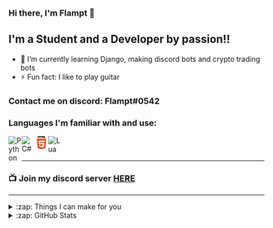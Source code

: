 ### Hi there, I'm Flampt 👋

## I'm a Student and a Developer by passion!!

- 🌱 I’m currently learning Django, making discord bots and crypto trading bots
- ⚡ Fun fact: I like to play guitar

### Contact me on discord: Flampt#0542

### Languages I'm familiar with and use:
<img align="left" alt="Python" width="26px" src="https://upload.wikimedia.org/wikipedia/commons/thumb/c/c3/Python-logo-notext.svg/2048px-Python-logo-notext.svg.png" />
<img align="left" alt="C#" width="26px" src="https://camo.githubusercontent.com/52045ed9d775b4ac9286e51c28b878edca6bb1750815b423c8d06c7976040ab7/68747470733a2f2f6d617274696e63686176657a2e6769746875622e696f2f4173736574732f4c6f676f732f6373686172702e737667" />
<img align="left" alt="HTML5" width="26px" src="https://raw.githubusercontent.com/github/explore/80688e429a7d4ef2fca1e82350fe8e3517d3494d/topics/html/html.png" />
<img align="left" alt="Lua" width="26px" src="https://upload.wikimedia.org/wikipedia/commons/thumb/c/cf/Lua-Logo.svg/1200px-Lua-Logo.svg.png" />
<br />
<br />

---

### 📺 Join my discord server [HERE](https://discord.gg/wEWsdEKeEw)

---

<details>
  <summary>:zap: Things I can make for you</summary>
  
<!--START_SECTION:activity-->
1. 🗣 Discord bots
2. 🗣 Crypto trading bots
3. OCR programs in python
<!--END_SECTION:activity-->

</details>

<details>
  <summary>:zap: GitHub Stats</summary>

  <img align="left" alt="Flampt's GitHub Stats" src="https://github-readme-stats.vercel.app/api?username=flamptx&show_icons=true&hide_border=true" />

</details>
